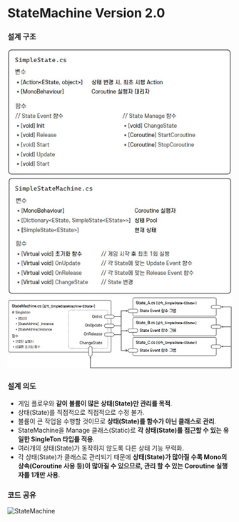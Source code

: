 # StateMachine Version 2.0

### 설계 구조
![StateMachine_Version1_0](./ImageGroup/StateMachine_v2_simpleState.jpg) ![StateMachine_Version1_0](./ImageGroup/StateMachine_v2_simpleStatemachine.jpg)
![StateMachine_Version1_0](./ImageGroup/StateMachine_v2_simpleState_.jpg)

### 설계 의도

- 게임 플로우와 **같이 볼륨이 많은 상태(State)만 관리를 목적**.
- 상태(State)를 직접적으로 직접적으로 수정 불가.
- 볼륨이 큰 작업을 수행할 것이므로 **상태(State)를 함수가 아닌 클래스로 관리**.
- StateMachine을 Manage 클래스(Static)로 **각 상태(State)를 접근할 수 있는 유일한 SingleTon 타입를 적용**.
- 여러개의 상태(State)가 동작하지 않도록 다른 상태 기능 무력화.
- 각 상태(State)가 클래스로 관리되기 때문에 **상태(State)가 많아질 수록 Mono의 상속(Coroutine 사용 등)이 많아질 수 있으므로, 관리 할 수 있는 Coroutine 실행자를 1개만 사용**.

### 코드 공유
![StateMachine](./StateMachine/Assets/Utility/Scripts)
